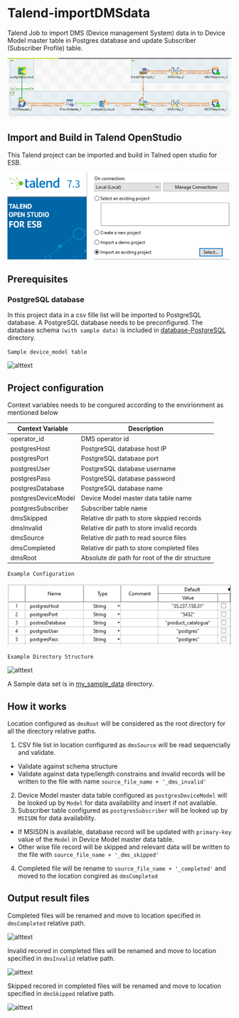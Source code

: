 # Talend-importDMSdata
Talend Job to import DMS (Device management System) data in to Device Model master table in Postgres database and update Subscriber (Subscriber Profile) table. 

![alttext](./images/TalendJob.PNG?raw=true)


## Import and Build in Talend OpenStudio
This Talend project can be imported and build in Talned open studio for ESB.

![alttext](./images/ImportProject.PNG?raw=true)

## Prerequisites

### PostgreSQL database
In this project data in a csv fille list will be imported to PostgreSQL database. 
A PostgreSQL database needs to be preconfigured. The database schema `(with sample data)` is included in [database-PostgreSQL](./database-PostgreSQL) directory.

`Sample device_model table`

![alttext](./images/Postgres-Devicemodel-Table.PNG?raw=true)


## Project configuration

Context variables needs to be congured according to the envirionment as mentioned below

| Context Variable | Description  |
--- | ---
| operator_id | DMS operator id|
| postgresHost | PostgreSQL database host IP| 
| postgresPort | PostgreSQL database port| 
| postgresUser | PostgreSQL database username| 
| postgresPass | PostgreSQL database password| 
| postgresDatabase | PostgreSQL database name| 
| postgresDeviceModel | Device Model master data table name |
| postgresSubscriber | Subscriber table name |
| dmsSkipped | Relative dir path to store skppied records |
| dmsInvalid | Relative dir path to store invalid records |
| dmsSource | Relative dir path to read source files |
| dmsCompleted | Relative dir path to store completed files |
| dmsRoot | Absolute dir path for root of the dir structure | 


`Example Configuration`

![alttext](./images/Talend-Context-Var.PNG?raw=true)

`Example Directory Structure`

![alttext](./images/Sample-Directory-Structure.PNG?raw=true)

A Sample data set is in  [my_sample_data](./my_sample_data) directory.


## How it works
Location configured as `dmsRoot` will be considered as the root directory for all the directory relative paths. 
1. CSV file list in location configured as `dmsSource` will be read sequencially and validate.
  - Validate against schema structure
  - Validate against data type/length constrains
  and invalid records will be written to the file with name `source_file_name + '_dms_invalid'`
2. Device Model master data table configured as `postgresDeviceModel` will be looked up by `Model` for data availability and insert if not available.
3. Subscriber table configured as `postgresSubscriber` will be looked up by `MSISDN` for data availability.
  - If MSISDN is available, database record will be updated with `primary-key` value of the `Model` in Device Model master data table.
  - Other wise file record will be skipped and relevant data will be written to the file with `source_file_name + '_dms_skipped'`
4. Completed file will be rename to `source_file_name + '_completed'` and moved to the location congired as `dmsCompleted`

## Output result files

Completed files will be renamed and move to location specified in `dmsCompleted` relative path.

![alttext](./images/Sample-Completed.PNG?raw=true)

Invalid recored in completed files will be renamed and move to location specified in `dmsInvalid`  relative path.

![alttext](./images/Sample-Invalid.PNG?raw=true)

Skipped recored in completed files will be renamed and move to location specified in `dmsSkipped`  relative path.

![alttext](./images/Sample-Skipped.PNG?raw=true)
